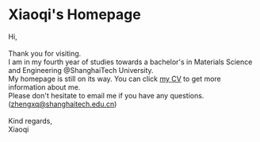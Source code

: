 # Xiaoqi's Homepage
Hi, 
<br>
<br>
Thank you for visiting.
<br>
I am in my fourth year of studies towards a bachelor's in Materials Science and Engineering @ShanghaiTech University.
<br>
My homepage is still on its way.  You can click [my CV](https://zhengxq-anne.github.io/ZHENG_CV.pdf) to get more information about me.
<br>
Please don't hesitate to email me if you have any questions.  (zhengxq@shanghaitech.edu.cn)
<br>
<br>
Kind regards,
<br>
Xiaoqi
